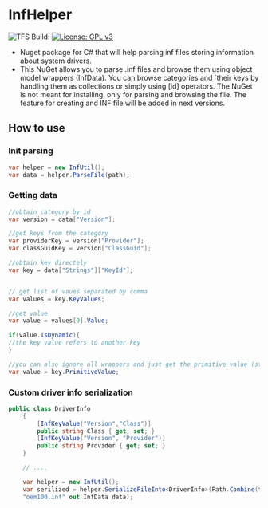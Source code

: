 # InfHelper
![TFS Build: ](https://triads.visualstudio.com/_apis/public/build/definitions/cc9f9fd6-7e78-4a14-ad7c-a1824901880a/2/badge)
[![License: GPL v3](https://img.shields.io/badge/License-GPL%20v3-blue.svg)](https://www.gnu.org/licenses/gpl-3.0)

* Nuget package for C# that will help parsing inf files storing information about system drivers.
* This NuGet allows you to parse .inf files and browse them using object model wrappers (InfData). You can browse categories and ´their keys by handling them as collections or simply using [id] operators. The NuGet is not meant for installing, only for parsing and browsing the file. The feature for creating and INF file will be added in next versions.

## How to use
### Init parsing
```cs
var helper = new InfUtil();
var data = helper.ParseFile(path);
```
### Getting data
```cs
//obtain category by id
var version = data["Version"];

//get keys from the category
var providerKey = version["Provider"];
var classGuidKey = version["ClassGuid"];

//obtain key directely
var key = data["Strings"]["KeyId"];


// get list of vaues separated by comma
var values = key.KeyValues;

//get value
var value = values[0].Value;

if(value.IsDynamic){
//the key value refers to another key
}

//you can also ignore all wrappers and just get the primitive value (string)
var value = key.PrimitiveValue;
```

### Custom driver info serialization
```cs
public class DriverInfo
    {
        [InfKeyValue("Version","Class")]
        public string Class { get; set; }
        [InfKeyValue("Version", "Provider")]
        public string Provider { get; set; }
    }

    // ....

    var helper = new InfUtil();
    var serilized = helper.SerializeFileInto<DriverInfo>(Path.Combine(testFolder, 
    "oem100.inf" out InfData data);
```
